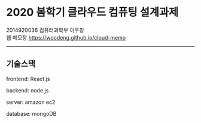 2020 봄학기 클라우드 컴퓨팅 설계과제
================
2014920036 컴퓨터과학부 이우창\
웹 메모장 
https://woodeng.github.io/cloud-memo
____________

기술스택
------------------
frontend: React.js

backend: node.js

server: amazon ec2

database: mongoDB
